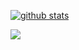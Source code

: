 <div align="center"> 
  
  <div style="width: 100%; display: flex">
  
  [![github stats](https://github-readme-stats.vercel.app/api?username=elias-knodel&show_icons=true&title_color=5194d6&icon_color=5194d6&text_color=8163E3&count_private=true)](https://github.com/elias-knodel)

  </div>

  <div style="width: 100%; display: flex">
    <a href="discord.gg/bcV6TN2k9V"><img src="https://invidget.switchblade.xyz/Ns8Yygf?theme=light" /></a>
  </div>
  
</div>
